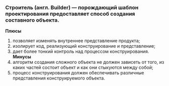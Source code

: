 ### Строитель (англ. Builder) — порождающий шаблон проектирования предоставляет способ создания составного объекта.
**Плюсы**

1. позволяет изменять внутреннее представление продукта;
1. изолирует код, реализующий конструирование и представление;
1. дает более тонкий контроль над процессом конструирования.
**Минусы**
1. алгоритм создания сложного объекта не должен зависеть от того, из каких частей состоит объект и как они стыкуются между собой;
1. процесс конструирования должен обеспечивать различные представления конструируемого объекта.